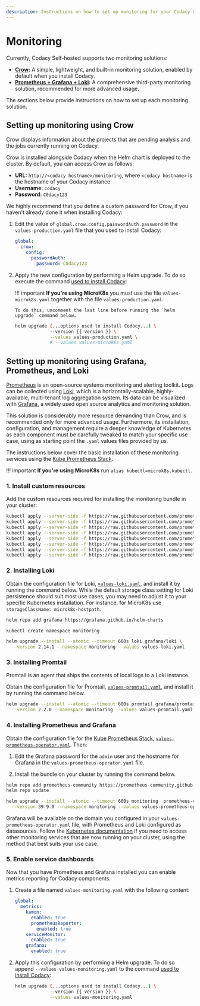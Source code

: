```yaml
---
description: Instructions on how to set up monitoring for your Codacy Self-hosted instance.
---
```


# Monitoring

Currently, Codacy Self-hosted supports two monitoring solutions:

-   **[Crow](#setting-up-monitoring-using-crow):** A simple, lightweight, and built-in monitoring solution, enabled by default when you install Codacy.
-   **[Prometheus + Grafana + Loki](#setting-up-monitoring-using-grafana-prometheus-and-loki):** A comprehensive third-party monitoring solution, recommended for more advanced usage.

The sections below provide instructions on how to set up each monitoring solution.

## Setting up monitoring using Crow

Crow displays information about the projects that are pending analysis and the jobs currently running on Codacy.

Crow is installed alongside Codacy when the Helm chart is deployed to the cluster. By default, you can access Crow as follows:

-   **URL:** `http://<codacy hostname>/monitoring`, where `<codacy hostname>` is the hostname of your Codacy instance
-   **Username:** `codacy`
-   **Password:** `C0dacy123`

We highly recommend that you define a custom password for Crow, if you haven't already done it when installing Codacy:

1.  Edit the value of `global.crow.config.passwordAuth.password` in the `values-production.yaml` file that you used to install Codacy:

    ```yaml
    global:
      crow:
        config:
          passwordAuth:
            password: C0dacy123
    ```

2.  Apply the new configuration by performing a Helm upgrade. To do so execute the command [used to install Codacy](../index.md#helm-upgrade):

    !!! important
        **If you're using MicroK8s** you must use the file `values-microk8s.yaml` together with the file `values-production.yaml`.

        To do this, uncomment the last line before running the `helm upgrade` command below.

    ```bash
    helm upgrade (...options used to install Codacy...) \
                 --version {{ version }} \
                 --values values-production.yaml \
                 # --values values-microk8s.yaml
    ```

## Setting up monitoring using Grafana, Prometheus, and Loki

[Prometheus](https://prometheus.io) is an open-source systems monitoring and alerting toolkit. Logs can be collected using [Loki](https://grafana.com/oss/loki/), which is a horizontally-scalable, highly-available, multi-tenant log aggregation system. Its data can be visualized with [Grafana](https://grafana.com), a widely used open source analytics and monitoring solution.

This solution is considerably more resource demanding than Crow, and is recommended only for more advanced usage. Furthermore, its installation, configuration, and management require a deeper knowledge of Kubernetes as each component must be carefully tweaked to match your specific use case, using as starting point the `.yaml` values files provided by us.

The instructions below cover the basic installation of these monitoring services using the [Kube Prometheus Stack](https://github.com/prometheus-community/helm-charts/tree/main/charts/kube-prometheus-stack).

!!! important
    **If you're using MicroK8s** run `alias kubectl=microk8s.kubectl`.

### 1. Install custom resources

Add the custom resources required for installing the monitoring bundle in your cluster:

```bash
kubectl apply --server-side -f https://raw.githubusercontent.com/prometheus-operator/prometheus-operator/v0.58.0/example/prometheus-operator-crd/monitoring.coreos.com_alertmanagerconfigs.yaml
kubectl apply --server-side -f https://raw.githubusercontent.com/prometheus-operator/prometheus-operator/v0.58.0/example/prometheus-operator-crd/monitoring.coreos.com_alertmanagers.yaml
kubectl apply --server-side -f https://raw.githubusercontent.com/prometheus-operator/prometheus-operator/v0.58.0/example/prometheus-operator-crd/monitoring.coreos.com_podmonitors.yaml
kubectl apply --server-side -f https://raw.githubusercontent.com/prometheus-operator/prometheus-operator/v0.58.0/example/prometheus-operator-crd/monitoring.coreos.com_probes.yaml
kubectl apply --server-side -f https://raw.githubusercontent.com/prometheus-operator/prometheus-operator/v0.58.0/example/prometheus-operator-crd/monitoring.coreos.com_prometheuses.yaml
kubectl apply --server-side -f https://raw.githubusercontent.com/prometheus-operator/prometheus-operator/v0.58.0/example/prometheus-operator-crd/monitoring.coreos.com_prometheusrules.yaml
kubectl apply --server-side -f https://raw.githubusercontent.com/prometheus-operator/prometheus-operator/v0.58.0/example/prometheus-operator-crd/monitoring.coreos.com_servicemonitors.yaml
kubectl apply --server-side -f https://raw.githubusercontent.com/prometheus-operator/prometheus-operator/v0.58.0/example/prometheus-operator-crd/monitoring.coreos.com_thanosrulers.yaml
```

### 2. Installing Loki

Obtain the configuration file for Loki, [`values-loki.yaml`](../values-files/values-loki.yaml), and install it by running the command below. While the default storage class setting for Loki persistence should suit most use cases, you may need to adjust it to your specific Kubernetes installation. For instance, for MicroK8s use `storageClassName: microk8s-hostpath`.

```bash
helm repo add grafana https://grafana.github.io/helm-charts

kubectl create namespace monitoring

helm upgrade --install --atomic --timeout 600s loki grafana/loki \
  --version 2.14.1 --namespace monitoring --values values-loki.yaml
```

### 3. Installing Promtail

Promtail is an agent that ships the contents of local logs to a Loki instance.

Obtain the configuration file for Promtail, [`values-promtail.yaml`](../values-files/values-promtail.yaml), and install it by running the command below.

```bash
helm upgrade --install --atomic --timeout 600s promtail grafana/promtail \
  --version 2.2.0 --namespace monitoring --values values-promtail.yaml

```

### 4. Installing Prometheus and Grafana

Obtain the configuration file for the [Kube Prometheus Stack](https://github.com/prometheus-community/helm-charts/tree/main/charts/kube-prometheus-stack), [`values-prometheus-operator.yaml`](../values-files/values-prometheus-operator.yaml). Then:

1.  Edit the Grafana password for the `admin` user and the hostname for Grafana in the `values-prometheus-operator.yaml` file.

2.  Install the bundle on your cluster by running the command below.

```bash
helm repo add prometheus-community https://prometheus-community.github.io/helm-charts
helm repo update

helm upgrade --install --atomic --timeout 600s monitoring  prometheus-community/kube-prometheus-stack \
  --version 39.9.0 --namespace monitoring --values values-prometheus-operator.yaml
```

Grafana will be available on the domain you configured in your `values-prometheus-operator.yaml` file, with Prometheus and Loki configured as datasources. Follow the [Kubernetes documentation](https://kubernetes.io/docs/tasks/administer-cluster/access-cluster-services/#accessing-services-running-on-the-cluster) if you need to access other monitoring services that are now running on your cluster, using the method that best suits your use case.

### 5. Enable service dashboards

Now that you have Prometheus and Grafana installed you can enable metrics reporting for Codacy components.

1.  Create a file named `values-monitoring.yaml` with the following content:

    ```yaml
    global:
      metrics:
        kamon:
          enabled: true
          prometheusReporter:
            enabled: true
        serviceMonitor:
          enabled: true
        grafana:
          enabled: true
    ```

2.  Apply this configuration by performing a Helm upgrade. To do so append `--values values-monitoring.yaml` to the command [used to install Codacy](../index.md#helm-upgrade):

    ```bash
    helm upgrade (...options used to install Codacy...) \
                 --version {{ version }} \
                 --values values-monitoring.yaml
    ```
